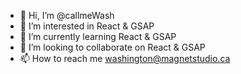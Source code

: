 - 👋 Hi, I’m @callmeWash
- 👀 I’m interested in React & GSAP
- 🌱 I’m currently learning React & GSAP
- 💞️ I’m looking to collaborate on React & GSAP
- 📫 How to reach me washington@magnetstudio.ca

<!---
callmeWash/callmeWash is a ✨ special ✨ repository because its `README.md` (this file) appears on your GitHub profile.
You can click the Preview link to take a look at your changes.
--->
